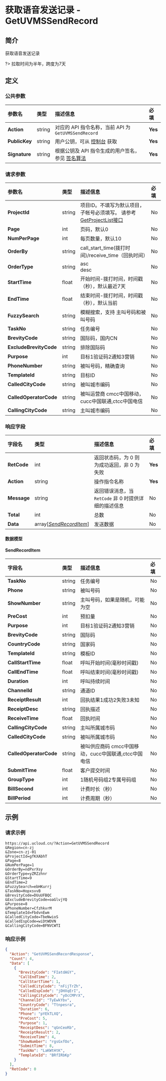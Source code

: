 # 获取语音发送记录 - GetUVMSSendRecord

## 简介

获取语音发送记录

?> 拉取时间为半年，跨度为7天







## 定义

### 公共参数

| 参数名 | 类型 | 描述信息 | 必填 |
|:---|:---|:---|:---|
| **Action**     | string  | 对应的 API 指令名称，当前 API 为 `GetUVMSSendRecord`                        | **Yes** |
| **PublicKey**  | string  | 用户公钥，可从 [控制台](https://console.ucloud.cn/uapi/apikey) 获取                                             | **Yes** |
| **Signature**  | string  | 根据公钥及 API 指令生成的用户签名，参见 [签名算法](api/summary/signature.md)  | **Yes** |

### 请求参数

| 参数名 | 类型 | 描述信息 | 必填 |
|:---|:---|:---|:---|
| **ProjectId** | string | 项目ID。不填写为默认项目，子帐号必须填写。 请参考[GetProjectList接口](https://docs.ucloud.cn/api/summary/get_project_list) |No|
| **Page** | int | 页码，默认0 |No|
| **NumPerPage** | int | 每页数量，默认10 |No|
| **OrderBy** | string | call_start_time(拨打时间)/receive_time（回执时间） |No|
| **OrderType** | string | asc<br />desc |No|
| **StartTime** | float | 开始时间-拨打时间，时间戳（秒），默认最近7天 |No|
| **EndTime** | float | 结束时间-拨打时间，时间戳（秒），默认当前 |No|
| **FuzzySearch** | string | 模糊搜索，支持 主叫号码和被叫号码 |No|
| **TaskNo** | string | 任务编号 |No|
| **BrevityCode** | string | 国际码，国内CN |No|
| **ExcludeBrevityCode** | string | 排除国际码 |No|
| **Purpose** | int | 目标1验证码2通知3营销 |No|
| **PhoneNumber** | string | 被叫号码，精确查询 |No|
| **TemplateId** | string | 目标ID |No|
| **CalledCityCode** | string | 被叫城市编码 |No|
| **CalledOperatorCode** | string | 被叫运营商 cmcc中国移动，cucc中国联通,ctcc中国电信 |No|
| **CallingCityCode** | string | 主叫城市编码 |No|

### 响应字段

| 字段名 | 类型 | 描述信息 | 必填 |
|:---|:---|:---|:---|
| **RetCode** | int | 返回状态码，为 0 则为成功返回，非 0 为失败 |**Yes**|
| **Action** | string | 操作指令名称 |**Yes**|
| **Message** | string | 返回错误消息，当 `RetCode` 非 0 时提供详细的描述信息 |No|
| **Total** | int | 总数 |No|
| **Data** | array[[*SendRecordItem*](#SendRecordItem)] | 发送数据 |No|

#### 数据模型


#### SendRecordItem

| 字段名 | 类型 | 描述信息 | 必填 |
|:---|:---|:---|:---|
| **TaskNo** | string | 任务编号 |No|
| **Phone** | string | 被叫号码 |No|
| **ShowNumber** | string | 主叫号码，如果是随机，可能为空 |No|
| **PreCost** | int | 预扣量 |No|
| **Purpose** | int | 目标1验证码2通知3营销 |No|
| **BrevityCode** | string | 国际码 |No|
| **CountryCode** | string | 国家码 |No|
| **TemplateId** | string | 模板ID |No|
| **CallStartTime** | float | 呼叫开始时间(毫秒时间戳) |No|
| **CallEndTime** | float | 呼叫结束时间(毫秒时间戳) |No|
| **Duration** | int | 呼叫持续时间 |No|
| **ChannelId** | string | 通道ID |No|
| **ReceiptResult** | int | 回执结果1成功2失败3未知 |No|
| **ReceiptDesc** | string | 回执描述 |No|
| **ReceiveTime** | float | 回执时间 |No|
| **CallingCityCode** | string | 主叫所属城市码 |No|
| **CalledCityCode** | string | 被叫所属城市码 |No|
| **CalledOperatorCode** | string | 被叫供应商码 cmcc中国移动，cucc中国联通,ctcc中国电信 |No|
| **SubmitTime** | float | 客户提交时间 |No|
| **GroupType** | int | 1随机号码组2专属号码组 |No|
| **BillSecond** | int | 计费时长（秒） |No|
| **BillPeriod** | int | 计费周期（秒） |No|

## 示例

### 请求示例
    
```
https://api.ucloud.cn/?Action=GetUVMSSendRecord
&Region=cn-zj
&Zone=cn-zj-01
&ProjectId=gfKXAbhT
&Page=8
&NumPerPage=1
&OrderBy=ndPxrXsy
&OrderType=yZRZzhnr
&StartTime=9
&EndTime=2
&FuzzySearch=ebHKurrj
&TaskNo=HopxsvvB
&BrevityCode=DUuUFBQC
&ExcludeBrevityCode=oaGlvjYQ
&Purpose=8
&PhoneNumber=CfzhkvrM
&TemplateId=FbdvnEwm
&CalledCityCode=TbeNwioS
&CalledIspCode=wiDtWDVN
&CallingCityCode=BFNVCWTI
```

### 响应示例
    
```json
{
  "Action": "GetUVMSSendRecordResponse",
  "Count": 4,
  "Data": [
    {
      "BrevityCode": "FIatdAGY",
      "CallEndTime": 2,
      "CallStartTime": 1,
      "CalledCityCode": "nFijTrZh",
      "CalledIspCode": "jDHXqErI",
      "CallingCityCode": "yOcCMPrX",
      "ChannelId": "TyEwkYbv",
      "CountryCode": "Ttnpesra",
      "Duration": 6,
      "Phone": "pYEkTLXQ",
      "PreCost": 5,
      "Purpose": 1,
      "ReceiptDesc": "qGnCeoRb",
      "ReceiptResult": 2,
      "ReceiveTime": 4,
      "ShowNumber": "rgsGxfOo",
      "SubmitTime": 8,
      "TaskNo": "LaKWtHtK",
      "TemplateId": "BRfIRbKp"
    }
  ],
  "RetCode": 0
}
```





